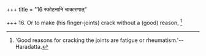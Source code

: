 +++
title = "16 स्फोटनानि चाकारणात्"

+++
16. Or to make (his finger-joints) crack without a (good) reason, [^4] 


[^4]:  'Good reasons for cracking the joints are fatigue or rheumatism.'--Haradatta.
